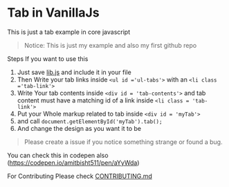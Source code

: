 # Tab in VanillaJs

This is just a tab example in core javascript

>Notice:  This  is  just my example and also my first github repo  

Steps If you want to use this
1. Just save [lib.js](https://raw.githubusercontent.com/amitbisht511/tab-javascript/master/lib.js) and  include it in your file 
2. Then Write your tab links inside `<ul id ='ul-tabs'>` with an `<li class ='tab-link'>`
3. Write Your tab contents inside `<div id = 'tab-contents'>` and tab content must have a matching id of a link inside `<li class = 'tab-link'>`
4. Put your Whole markup related to tab inside `<div id = 'myTab'>`
5. and call ```document.getElementById('myTab').tab();```
6. And change the design as you want it to be

>Please create a issue if you notice something strange or found a bug.

You can check this in codepen also (https://codepen.io/amitbisht511/pen/aYyWda)

For Contributing Please check [CONTRIBUTING.md](CONTRIBUTING.md)
